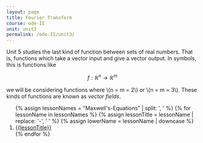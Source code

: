 ```yaml
---
layout: page
title: Fourier Transform
course: ode-II
unit: unit3
permalink: /ode-II/unit3/
---
```


Unit 5 studies the last kind of function between sets of real numbers. That is, functions which take a vector input and give a vector output. In symbols, this is functions like 

$$ f: \mathbb{R}^n \to \mathbb{R}^m$$

we will be considering functions where \\(n = m = 2\\) or \\(n = m = 3\\). These kinds of functions are known as *vector fields*. 

<ol>
{% assign lessonNames = "Maxwell's-Equations" | split: ', ' %}
{% for lessonName in lessonNames %}
{% assign lessonTitle = lessonName | replace:  '-', ' ' %}
{% assign lowerName = lessonName | downcase %}
<li> <a class = "page-link" href = "{{ lowerName | prepend: current_page.permalink}}"> {{lessonTitle}} </a> </li>
{% endfor %}
</ol>
